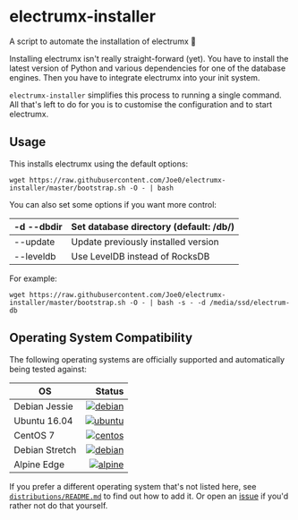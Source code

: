 # electrumx-installer
A script to automate the installation of electrumx 🤖

Installing electrumx isn't really straight-forward (yet). You have to install the latest version of Python and various dependencies for
one of the database engines. Then you have to integrate electrumx into your init system.

`electrumx-installer` simplifies this process to running a single command. All that's left to do for you
is to customise the configuration and to start electrumx.

## Usage
This installs electrumx using the default options:

    wget https://raw.githubusercontent.com/Joe0/electrumx-installer/master/bootstrap.sh -O - | bash

You can also set some options if you want more control:

| -d --dbdir | Set database directory (default: /db/) |
|------------|----------------------------------------|
| --update   | Update previously installed version    |
| --leveldb  | Use LevelDB instead of RocksDB         |

For example:

    wget https://raw.githubusercontent.com/Joe0/electrumx-installer/master/bootstrap.sh -O - | bash -s - -d /media/ssd/electrum-db

## Operating System Compatibility

The following operating systems are officially supported and automatically being tested against:

| OS | Status |
|----------|---:|
| Debian Jessie  | [![debian](https://badges.herokuapp.com/travis/Joe0/electrumx-installer?env=IMAGE=%22debian:8%22&label=debian:8)](https://travis-ci.org/Joe0/electrumx-installer/) |
| Ubuntu 16.04   | [![ubuntu](https://badges.herokuapp.com/travis/Joe0/electrumx-installer?env=IMAGE=%22ubuntu:16.04%22&label=ubuntu:16.04)](https://travis-ci.org/Joe0/electrumx-installer/) |
| CentOS 7       | [![centos](https://badges.herokuapp.com/travis/Joe0/electrumx-installer?env=IMAGE=%22centos:7%22&label=centos:7)](https://travis-ci.org/Joe0/electrumx-installer/) |
| Debian Stretch | [![debian](https://badges.herokuapp.com/travis/Joe0/electrumx-installer?env=IMAGE=%22debian:9%22&label=debian:9)](https://travis-ci.org/Joe0/electrumx-installer/) |
| Alpine Edge    | [![alpine](https://badges.herokuapp.com/travis/Joe0/electrumx-installer?env=IMAGE=%22alpine:edge%22&label=alpine:edge)](https://travis-ci.org/Joe0/electrumx-installer/) |

If you prefer a different operating system that's not listed here, see
[`distributions/README.md`](https://github.com/Joe0/electrumx-installer/blob/master/distributions/README.md) to find out how to add it.
Or open an [issue](https://github.com/Joe0/electrumx-installer/issues/new) if you'd rather not do that yourself.
